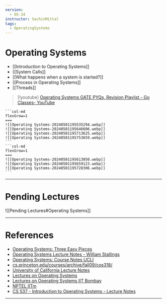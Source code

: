 ```yaml
---
version:
  - OS-24
instructor: SachinMittal
tags:
  - OperatingSystems
---
```

# Operating Systems
- [[Introduction to Operating Systems]]
- [[System Calls]]
- [[What happens when a system is started?]]
- [[Process in Operating Systems]]
- [[Threads]]


> [!youtube] 
> [Operating Systems GATE PYQs, Revision Playlist - Go Classes- YouTube](https://www.youtube.com/playlist?list=PLIPZ2_p3RNHixlIaarIXGPy-eggJQMxd_)

````col
```col-md
flexGrow=1
===
![[Operating Systems-20240501195535294.webp]]
![[Operating Systems-20240501195646606.webp]]
![[Operating Systems-20240501195713625.webp]]
![[Operating Systems-20240501195753659.webp]]
```
```col-md
flexGrow=1
===
![[Operating Systems-20240501195613050.webp]]
![[Operating Systems-20240501195659123.webp]]
![[Operating Systems-20240501195728306.webp]]
```
````
---
# Pending Lectures

![[Pending Lectures#Operating Systems]]

---
# References
- [Operating Systems: Three Easy Pieces](https://pages.cs.wisc.edu/~remzi/OSTEP/)
- [Operating Systems Lecture Notes - William Stallings](http://williamstallings.com/Extras/OS-Notes/notes.html)
- [Operating Systems: Course Notes UCLI](https://www.cs.uic.edu/~jbell/CourseNotes/OperatingSystems/index.html)
- [cs.princeton.edu/courses/archive/fall09/cos318/](https://www.cs.princeton.edu/courses/archive/fall09/cos318/)
- [University of California Lecture Notes](https://ics.uci.edu/~ics143/lectures.html)
- [Lectures on Operating Systems](https://www.cse.iitb.ac.in/~mythili/os/)
- [Lectures on Operating Systems IIT Bombay](https://www.cse.iitb.ac.in/~mythili/os/)
- [NPTEL IITm](https://nptel.ac.in/courses/106108101)
- [CS 537 - Introduction to Operating Systems - Lecture Notes](https://pages.cs.wisc.edu/~bart/537/lecturenotes/titlepage.html)


---
